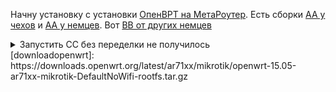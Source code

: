 Начну установку с установки [ОпенВРТ на МетаРоутер](https://wiki.openwrt.org/inbox/doc/mikrotik_metarouter_openwrt).
Есть сборки [AA у чехов](http://openwrt.wk.cz/trunk/mr-mips/) и [AA у немцев](http://download.bmsoft.de/mikrotik/12.09/metarouter/mr-mips/). Вот [BB от других немцев](http://openwrt.naberius.de/barrier_breaker/mr-mips/)
<details> 
<summary>Запустить CC без переделки не получилось</summary>
>У меня под рукой hex-lite и буду описывать процесс установки под него. В разделе downloads офсайта есть [образ][downloadopenwrt]
>
>![качаем опенврт](img/2016-02-08-00-00-29.png)
>
>И попробую закинуть `scp openwrt-15.05-ar71xx-mikrotik-DefaultNoWifi-rootfs.tar.gz eri@192.168.236.1:/flash/` . Drag'n'Drop в Wine работает всё хуже и хуже, сейчас многие действия делаю по ssh - очень универсальный протокол ;) Первая загрузка у меня не получилась как раз из-за недостачного места. 
>
>![импорт образа](img/2016-02-08-00-18-13.png)
>
>И опять не влез... в этом пакете много ненужного - попробую почистить вручную, но вам не рекомендую этим заниматься - лучше [пересобрать][building_openwrt.md]. Всё - забудте о hex-lite. На нем нет места чтоб минималку установить без проблем. Перемещаюсь на роутер, который немного далеко от меня - на 750UP.
>
>![импорт образа](img/2016-02-08-01-00-50.png)
>Распаковалось и образ можно теперь удалить.
>
>![не стартует](img/2016-02-08-01-03-42.png)
>Ну вот те и раз...
>
</details>
[downloadopenwrt]: https://downloads.openwrt.org/latest/ar71xx/mikrotik/openwrt-15.05-ar71xx-mikrotik-DefaultNoWifi-rootfs.tar.gz

